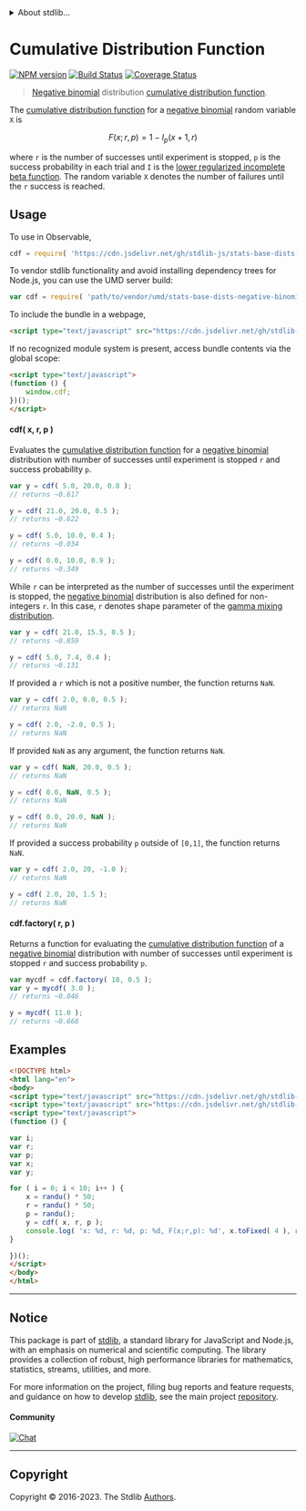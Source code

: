 <!--

@license Apache-2.0

Copyright (c) 2018 The Stdlib Authors.

Licensed under the Apache License, Version 2.0 (the "License");
you may not use this file except in compliance with the License.
You may obtain a copy of the License at

   http://www.apache.org/licenses/LICENSE-2.0

Unless required by applicable law or agreed to in writing, software
distributed under the License is distributed on an "AS IS" BASIS,
WITHOUT WARRANTIES OR CONDITIONS OF ANY KIND, either express or implied.
See the License for the specific language governing permissions and
limitations under the License.

-->


<details>
  <summary>
    About stdlib...
  </summary>
  <p>We believe in a future in which the web is a preferred environment for numerical computation. To help realize this future, we've built stdlib. stdlib is a standard library, with an emphasis on numerical and scientific computation, written in JavaScript (and C) for execution in browsers and in Node.js.</p>
  <p>The library is fully decomposable, being architected in such a way that you can swap out and mix and match APIs and functionality to cater to your exact preferences and use cases.</p>
  <p>When you use stdlib, you can be absolutely certain that you are using the most thorough, rigorous, well-written, studied, documented, tested, measured, and high-quality code out there.</p>
  <p>To join us in bringing numerical computing to the web, get started by checking us out on <a href="https://github.com/stdlib-js/stdlib">GitHub</a>, and please consider <a href="https://opencollective.com/stdlib">financially supporting stdlib</a>. We greatly appreciate your continued support!</p>
</details>

# Cumulative Distribution Function

[![NPM version][npm-image]][npm-url] [![Build Status][test-image]][test-url] [![Coverage Status][coverage-image]][coverage-url] <!-- [![dependencies][dependencies-image]][dependencies-url] -->

> [Negative binomial][negative-binomial-distribution] distribution [cumulative distribution function][cdf].

<section class="intro">

The [cumulative distribution function][cdf] for a [negative binomial][negative-binomial-distribution] random variable `X` is

<!-- <equation class="equation" label="eq:negative_binomial_cdf" align="center" raw="F(x;r,p)=1-I_p(x+1,r)" alt="Cumulative distribution function for a negative binomial distribution."> -->

```math
F(x;r,p)=1-I_p(x+1,r)
```

<!-- <div class="equation" align="center" data-raw-text="F(x;r,p)=1-I_p(x+1,r)" data-equation="eq:negative_binomial_cdf">
    <img src="https://cdn.jsdelivr.net/gh/stdlib-js/stdlib@51534079fef45e990850102147e8945fb023d1d0/lib/node_modules/@stdlib/stats/base/dists/negative-binomial/cdf/docs/img/equation_negative_binomial_cdf.svg" alt="Cumulative distribution function for a negative binomial distribution.">
    <br>
</div> -->

<!-- </equation> -->

where `r` is the number of successes until experiment is stopped, `p` is the success probability in each trial and `I` is the [lower regularized incomplete beta function][incomplete-beta]. The random variable `X` denotes the number of failures until the `r` success is reached. 

</section>

<!-- /.intro -->



<section class="usage">

## Usage

To use in Observable,

```javascript
cdf = require( 'https://cdn.jsdelivr.net/gh/stdlib-js/stats-base-dists-negative-binomial-cdf@v0.1.0-umd/browser.js' )
```

To vendor stdlib functionality and avoid installing dependency trees for Node.js, you can use the UMD server build:

```javascript
var cdf = require( 'path/to/vendor/umd/stats-base-dists-negative-binomial-cdf/index.js' )
```

To include the bundle in a webpage,

```html
<script type="text/javascript" src="https://cdn.jsdelivr.net/gh/stdlib-js/stats-base-dists-negative-binomial-cdf@v0.1.0-umd/browser.js"></script>
```

If no recognized module system is present, access bundle contents via the global scope:

```html
<script type="text/javascript">
(function () {
    window.cdf;
})();
</script>
```

#### cdf( x, r, p )

Evaluates the [cumulative distribution function][cdf] for a [negative binomial][negative-binomial-distribution] distribution with number of successes until experiment is stopped `r` and success probability `p`.

```javascript
var y = cdf( 5.0, 20.0, 0.8 );
// returns ~0.617

y = cdf( 21.0, 20.0, 0.5 );
// returns ~0.622

y = cdf( 5.0, 10.0, 0.4 );
// returns ~0.034

y = cdf( 0.0, 10.0, 0.9 );
// returns ~0.349
```

While `r` can be interpreted as the number of successes until the experiment is stopped, the [negative binomial][negative-binomial-distribution] distribution is also defined for non-integers `r`. In this case, `r` denotes shape parameter of the [gamma mixing distribution][negative-binomial-mixture-representation].

```javascript
var y = cdf( 21.0, 15.5, 0.5 );
// returns ~0.859

y = cdf( 5.0, 7.4, 0.4 );
// returns ~0.131
```

If provided a `r` which is not a positive number, the function returns `NaN`.

```javascript
var y = cdf( 2.0, 0.0, 0.5 );
// returns NaN

y = cdf( 2.0, -2.0, 0.5 );
// returns NaN
```

If provided `NaN` as any argument, the function returns `NaN`.

```javascript
var y = cdf( NaN, 20.0, 0.5 );
// returns NaN

y = cdf( 0.0, NaN, 0.5 );
// returns NaN

y = cdf( 0.0, 20.0, NaN );
// returns NaN
```

If provided a success probability `p` outside of `[0,1]`, the function returns `NaN`.

```javascript
var y = cdf( 2.0, 20, -1.0 );
// returns NaN

y = cdf( 2.0, 20, 1.5 );
// returns NaN
```

#### cdf.factory( r, p )

Returns a function for evaluating the [cumulative distribution function][cdf] of  a [negative binomial][negative-binomial-distribution] distribution with number of successes until experiment is stopped `r` and success probability `p`.

```javascript
var mycdf = cdf.factory( 10, 0.5 );
var y = mycdf( 3.0 );
// returns ~0.046

y = mycdf( 11.0 );
// returns ~0.668
```

</section>

<!-- /.usage -->

<section class="examples">

## Examples

<!-- eslint no-undef: "error" -->

```html
<!DOCTYPE html>
<html lang="en">
<body>
<script type="text/javascript" src="https://cdn.jsdelivr.net/gh/stdlib-js/random-base-randu@umd/browser.js"></script>
<script type="text/javascript" src="https://cdn.jsdelivr.net/gh/stdlib-js/stats-base-dists-negative-binomial-cdf@v0.1.0-umd/browser.js"></script>
<script type="text/javascript">
(function () {

var i;
var r;
var p;
var x;
var y;

for ( i = 0; i < 10; i++ ) {
    x = randu() * 50;
    r = randu() * 50;
    p = randu();
    y = cdf( x, r, p );
    console.log( 'x: %d, r: %d, p: %d, F(x;r,p): %d', x.toFixed( 4 ), r.toFixed( 4 ), p.toFixed( 4 ), y.toFixed( 4 ) );
}

})();
</script>
</body>
</html>
```

</section>

<!-- /.examples -->

<!-- Section for related `stdlib` packages. Do not manually edit this section, as it is automatically populated. -->

<section class="related">

</section>

<!-- /.related -->

<!-- Section for all links. Make sure to keep an empty line after the `section` element and another before the `/section` close. -->


<section class="main-repo" >

* * *

## Notice

This package is part of [stdlib][stdlib], a standard library for JavaScript and Node.js, with an emphasis on numerical and scientific computing. The library provides a collection of robust, high performance libraries for mathematics, statistics, streams, utilities, and more.

For more information on the project, filing bug reports and feature requests, and guidance on how to develop [stdlib][stdlib], see the main project [repository][stdlib].

#### Community

[![Chat][chat-image]][chat-url]

---

## Copyright

Copyright &copy; 2016-2023. The Stdlib [Authors][stdlib-authors].

</section>

<!-- /.stdlib -->

<!-- Section for all links. Make sure to keep an empty line after the `section` element and another before the `/section` close. -->

<section class="links">

[npm-image]: http://img.shields.io/npm/v/@stdlib/stats-base-dists-negative-binomial-cdf.svg
[npm-url]: https://npmjs.org/package/@stdlib/stats-base-dists-negative-binomial-cdf

[test-image]: https://github.com/stdlib-js/stats-base-dists-negative-binomial-cdf/actions/workflows/test.yml/badge.svg?branch=v0.1.0
[test-url]: https://github.com/stdlib-js/stats-base-dists-negative-binomial-cdf/actions/workflows/test.yml?query=branch:v0.1.0

[coverage-image]: https://img.shields.io/codecov/c/github/stdlib-js/stats-base-dists-negative-binomial-cdf/main.svg
[coverage-url]: https://codecov.io/github/stdlib-js/stats-base-dists-negative-binomial-cdf?branch=v0.1.0

<!--

[dependencies-image]: https://img.shields.io/david/stdlib-js/stats-base-dists-negative-binomial-cdf.svg
[dependencies-url]: https://david-dm.org/stdlib-js/stats-base-dists-negative-binomial-cdf/main

-->

[chat-image]: https://img.shields.io/gitter/room/stdlib-js/stdlib.svg
[chat-url]: https://app.gitter.im/#/room/#stdlib-js_stdlib:gitter.im

[stdlib]: https://github.com/stdlib-js/stdlib

[stdlib-authors]: https://github.com/stdlib-js/stdlib/graphs/contributors

[umd]: https://github.com/umdjs/umd
[es-module]: https://developer.mozilla.org/en-US/docs/Web/JavaScript/Guide/Modules

[deno-url]: https://github.com/stdlib-js/stats-base-dists-negative-binomial-cdf/tree/deno
[umd-url]: https://github.com/stdlib-js/stats-base-dists-negative-binomial-cdf/tree/umd
[esm-url]: https://github.com/stdlib-js/stats-base-dists-negative-binomial-cdf/tree/esm
[branches-url]: https://github.com/stdlib-js/stats-base-dists-negative-binomial-cdf/blob/main/branches.md

[cdf]: https://en.wikipedia.org/wiki/Cumulative_distribution_function

[incomplete-beta]: https://en.wikipedia.org/wiki/Beta_function#Incomplete_beta_function

[negative-binomial-mixture-representation]: https://en.wikipedia.org/wiki/Negative_binomial_distribution#Gamma.E2.80.93Poisson_mixture

[negative-binomial-distribution]: https://en.wikipedia.org/wiki/Negative_binomial_distribution

</section>

<!-- /.links -->
